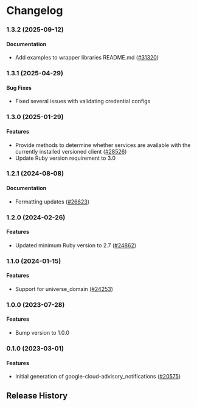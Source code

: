 # Changelog

### 1.3.2 (2025-09-12)

#### Documentation

* Add examples to wrapper libraries README.md ([#31320](https://github.com/googleapis/google-cloud-ruby/issues/31320)) 

### 1.3.1 (2025-04-29)

#### Bug Fixes

* Fixed several issues with validating credential configs 

### 1.3.0 (2025-01-29)

#### Features

* Provide methods to determine whether services are available with the currently installed versioned client ([#28526](https://github.com/googleapis/google-cloud-ruby/issues/28526)) 
* Update Ruby version requirement to 3.0 

### 1.2.1 (2024-08-08)

#### Documentation

* Formatting updates ([#26623](https://github.com/googleapis/google-cloud-ruby/issues/26623)) 

### 1.2.0 (2024-02-26)

#### Features

* Updated minimum Ruby version to 2.7 ([#24862](https://github.com/googleapis/google-cloud-ruby/issues/24862)) 

### 1.1.0 (2024-01-15)

#### Features

* Support for universe_domain ([#24253](https://github.com/googleapis/google-cloud-ruby/issues/24253)) 

### 1.0.0 (2023-07-28)

#### Features

* Bump version to 1.0.0 

### 0.1.0 (2023-03-01)

#### Features

* Initial generation of google-cloud-advisory_notifications ([#20575](https://github.com/googleapis/google-cloud-ruby/issues/20575)) 

## Release History
